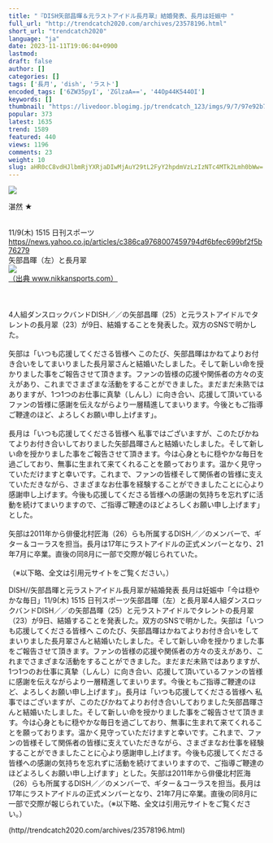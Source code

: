 ```yaml
---
title: "『DISH矢部昌暉＆元ラストアイドル長月翠』結婚発表、長月は妊娠中 "
full_url: "http://trendcatch2020.com/archives/23578196.html"
short_url: "trendcatch2020"
language: "ja"
date: 2023-11-11T19:06:04+0900
lastmod: 
draft: false
author: []
categories: []
tags: ['長月', 'dish', 'ラスト']
encoded_tags: ['6ZW35pyI', 'ZGlzaA==', '44Op44K544OI']
keywords: []
thumbnail: "https://livedoor.blogimg.jp/trendcatch_123/imgs/9/7/97e92b7e.jpg"
popular: 373
latest: 1635
trend: 1589
featured: 440
views: 1196
comments: 23
weight: 10
slug: aHR0cC8vdHJlbmRjYXRjaDIwMjAuY29tL2FyY2hpdmVzLzIzNTc4MTk2Lmh0bWw=
---
```


![](https://livedoor.blogimg.jp/trendcatch_123/imgs/9/7/97e92b7e.jpg)

<div><p>湛然 ★ </p><br> 11/9(木) 1515 日刊スポーツ <br> <a target='_blank' href='https//news.yahoo.co.jp/articles/c386ca9768007459794df6bfec699bf2f5b76279'>https//news.yahoo.co.jp/articles/c386ca9768007459794df6bfec699bf2f5b76279</a> <br> 矢部昌暉（左）と長月翠 <br> <a href='https//www.nikkansports.com/entertainment/news/img/202311090000458-w1300_0.jpg' target='_blank' class='' id='img_1_1'><img src='https//livedoor.blogimg.jp/trendcatch_123/imgs/7/7/7792aa4b.gif'><br>（出典 www.nikkansports.com）<br></a> <br> <br> <br> 4人組ダンスロックバンドDISH／／の矢部昌暉（25）と元ラストアイドルでタレントの長月翠（23）が9日、結婚することを発表した。双方のSNSで明かした。 <br> <br> 矢部は「いつも応援してくださる皆様へ このたび、矢部昌暉はかねてよりお付き合いをしてまいりました長月翠さんと結婚いたしました。そして新しい命を授かりました事をご報告させて頂きます。ファンの皆様の応援や関係者の方々の支えがあり、これまでさまざまな活動をすることができました。まだまだ未熟ではありますが、1つ1つのお仕事に真摯（しんし）に向き合い、応援して頂いているファンの皆様に感謝を伝えながらより一層精進してまいります。今後ともご指導ご鞭達のほど、よろしくお願い申し上げます」。 <br> <br> 長月は「いつも応援してくださる皆様へ 私事ではございますが、このたびかねてよりお付き合いしておりました矢部昌暉さんと結婚いたしました。そして新しい命を授かりました事をご報告させて頂きます。今は心身ともに穏やかな毎日を過ごしており、無事に生まれて来てくれることを願っております。温かく見守っていただけますと幸いです。これまで、ファンの皆様そして関係者の皆様に支えていただきながら、さまざまなお仕事を経験することができましたことに心より感謝申し上げます。今後も応援してくださる皆様への感謝の気持ちを忘れずに活動を続けてまいりますので、ご指導ご鞭達のほどよろしくお願い申し上げます」とした。 <br> <br> 矢部は2011年から俳優北村匠海（26）らも所属するDISH／／のメンバーで、ギター＆コーラスを担当。長月は17年にラストアイドルの正式メンバーとなり、21年7月に卒業。直後の同8月に一部で交際が報じられていた。 <br> <br> （※以下略、全文は引用元サイトをご覧ください。） <p>DISH//矢部昌暉と元ラストアイドル長月翠が結婚発表 長月は妊娠中「今は穏やかな毎日」11/9(木) 1515 日刊スポーツ矢部昌暉（左）と長月翠4人組ダンスロックバンドDISH／／の矢部昌暉（25）と元ラストアイドルでタレントの長月翠（23）が9日、結婚することを発表した。双方のSNSで明かした。矢部は「いつも応援してくださる皆様へ このたび、矢部昌暉はかねてよりお付き合いをしてまいりました長月翠さんと結婚いたしました。そして新しい命を授かりました事をご報告させて頂きます。ファンの皆様の応援や関係者の方々の支えがあり、これまでさまざまな活動をすることができました。まだまだ未熟ではありますが、1つ1つのお仕事に真摯（しんし）に向き合い、応援して頂いているファンの皆様に感謝を伝えながらより一層精進してまいります。今後ともご指導ご鞭達のほど、よろしくお願い申し上げます」。長月は「いつも応援してくださる皆様へ 私事ではございますが、このたびかねてよりお付き合いしておりました矢部昌暉さんと結婚いたしました。そして新しい命を授かりました事をご報告させて頂きます。今は心身ともに穏やかな毎日を過ごしており、無事に生まれて来てくれることを願っております。温かく見守っていただけますと幸いです。これまで、ファンの皆様そして関係者の皆様に支えていただきながら、さまざまなお仕事を経験することができましたことに心より感謝申し上げます。今後も応援してくださる皆様への感謝の気持ちを忘れずに活動を続けてまいりますので、ご指導ご鞭達のほどよろしくお願い申し上げます」とした。矢部は2011年から俳優北村匠海（26）らも所属するDISH／／のメンバーで、ギター＆コーラスを担当。長月は17年にラストアイドルの正式メンバーとなり、21年7月に卒業。直後の同8月に一部で交際が報じられていた。（※以下略、全文は引用元サイトをご覧ください。）</p></div>

(http//trendcatch2020.com/archives/23578196.html)
